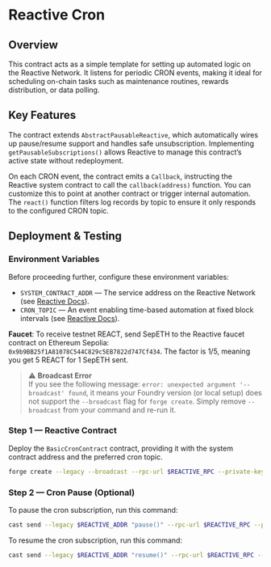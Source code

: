 # Reactive Cron

## Overview

This contract acts as a simple template for setting up automated logic on the Reactive Network. It listens for periodic CRON events, making it ideal for scheduling on-chain tasks such as maintenance routines, rewards distribution, or data polling.

## Key Features

The contract extends `AbstractPausableReactive`, which automatically wires up pause/resume support and handles safe unsubscription. Implementing `getPausableSubscriptions()` allows Reactive to manage this contract’s active state without redeployment.

On each CRON event, the contract emits a `Callback`, instructing the Reactive system contract to call the `callback(address)` function. You can customize this to point at another contract or trigger internal automation. The `react()` function filters log records by topic to ensure it only responds to the configured CRON topic.

## Deployment & Testing

### Environment Variables

Before proceeding further, configure these environment variables:

* `SYSTEM_CONTRACT_ADDR` — The service address on the Reactive Network (see [Reactive Docs](https://dev.reactive.network/reactive-mainnet#overview)).
* `CRON_TOPIC` — An event enabling time-based automation at fixed block intervals (see [Reactive Docs](https://dev.reactive.network/reactive-library#cron-functionality)).

**Faucet**: To receive testnet REACT, send SepETH to the Reactive faucet contract on Ethereum Sepolia: `0x9b9BB25f1A81078C544C829c5EB7822d747Cf434`. The factor is 1/5, meaning you get 5 REACT for 1 SepETH sent.

> ⚠️ **Broadcast Error**  
> If you see the following message: `error: unexpected argument '--broadcast' found`, it means your Foundry version (or local setup) does not support the `--broadcast` flag for `forge create`. Simply remove `--broadcast` from your command and re-run it.

### Step 1 — Reactive Contract

Deploy the `BasicCronContract` contract, providing it with the system contract address and the preferred cron topic.

```bash
forge create --legacy --broadcast --rpc-url $REACTIVE_RPC --private-key $REACTIVE_PRIVATE_KEY src/demos/cron/CronDemo.sol:BasicCronContract --value 0.01ether --constructor-args $SYSTEM_CONTRACT_ADDR $CRON_TOPIC
```

### Step 2 — Cron Pause (Optional)

To pause the cron subscription, run this command:

```bash
cast send --legacy $REACTIVE_ADDR "pause()" --rpc-url $REACTIVE_RPC --private-key $REACTIVE_PRIVATE_KEY
```

To resume the cron subscription, run this command:

```bash
cast send --legacy $REACTIVE_ADDR "resume()" --rpc-url $REACTIVE_RPC --private-key $REACTIVE_PRIVATE_KEY
```
